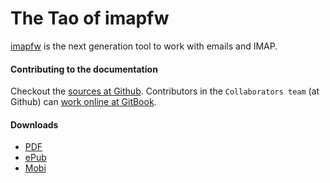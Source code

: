 # The Tao of imapfw

[imapfw](http://imapfw.offlineimap.org) is the next generation tool to work with emails and IMAP.


#### Contributing to the documentation

Checkout the [sources at
Github](https://github.com/OfflineIMAP/imapfw-documentation). Contributors in
the `Collaborators team` (at Github) can [work online at
GitBook](https://www.gitbook.com/book/offlineimap/imapfw-documentation/details).

#### Downloads

* [PDF](https://www.gitbook.com/download/pdf/book/offlineimap/imapfw-documentation)
* [ePub](https://www.gitbook.com/download/epub/book/offlineimap/imapfw-documentation)
* [Mobi](https://www.gitbook.com/download/mobi/book/offlineimap/imapfw-documentation)


